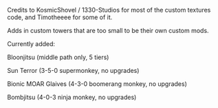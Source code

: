 Credits to KosmicShovel / 1330-Studios for most of the custom textures code, and Timotheeee for some of it.

Adds in custom towers that are too small to be their own custom mods.

Currently added:

Bloonjitsu (middle path only, 5 tiers)

Sun Terror (3-5-0 supermonkey, no upgrades)

Bionic MOAR Glaives (4-3-0 boomerang monkey, no upgrades)

Bombjitsu (4-0-3 ninja monkey, no upgrades)
